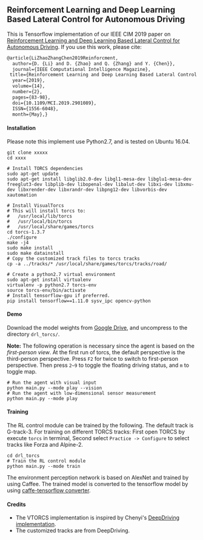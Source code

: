 ## Reinforcement Learning and Deep Learning Based Lateral Control for Autonomous Driving

This is Tensorflow implementation of our IEEE CIM 2019 paper on [Reinforcement Learning and Deep Learning Based Lateral Control for Autonomous Driving](https://ieeexplore.ieee.org/document/8686348). If you use this work, please cite:

```txt
@article{LiZhaoZhangChen2019Reinforcment,
  author={D. {Li} and D. {Zhao} and Q. {Zhang} and Y. {Chen}},
  journal={IEEE Computational Intelligence Magazine}, 
 title={Reinforcement Learning and Deep Learning Based Lateral Control for Autonomous Driving [Application Notes]}, 
  year={2019},
  volume={14},
  number={2},
  pages={83-98},
  doi={10.1109/MCI.2019.2901089},
  ISSN={1556-6048},
  month={May},}
```



#### Installation

Please note this implement use Python2.7, and is tested on Ubuntu 16.04.

```shell
git clone xxxxx
cd xxxx

# Install TORCS dependencies
sudo apt-get update
sudo apt-get install libglib2.0-dev libgl1-mesa-dev libglu1-mesa-dev freeglut3-dev libplib-dev libopenal-dev libalut-dev libxi-dev libxmu-dev libxrender-dev libxrandr-dev libpng12-dev libvorbis-dev xautomation

# Install VisualTorcs
# This will install torcs to: 
# 	/usr/local/lib/torcs
#	/usr/local/bin/torcs
#	/usr/local/share/games/torcs
cd torcs-1.3.7
./configure
make -j4
sudo make install
sudo make datainstall
# Copy the customized track files to torcs tracks
cp -a ../tracks/* /usr/local/share/games/torcs/tracks/road/

# Create a python2.7 virtual environment
sudo apt-get install virtualenv
virtualenv -p python2.7 torcs-env
source torcs-env/bin/activate
# Install tensorflow-gpu if preferred.
pip install tensorflow==1.11.0 sysv_ipc opencv-python 
```



#### Demo

Download the model weights from [Google Drive](https://drive.google.com/open?id=17iIbm9Va-eN7aOxtbO-Qap-onTd3F6oK), and uncompress to the directory `drl_torcs/`.

**Note:** The following operation is necessary since the agent is based on the *first-person view*. At the first run of torcs, the default perspective is the third-person perspective. Press `F2` for twice to switch to first-person perspective. Then press `2~9` to toggle the floating driving status, and `m` to toggle map.

```shell
# Run the agent with visual input
python main.py --mode play --vision
# Run the agent with low-dimensional sensor measurement
python main.py --mode play
```



#### Training

The RL control module can be trained by the following. The default track is G-track-3. For training on different TORCS tracks: First open TORCS by execute `torcs` in terminal, Second select `Practice -> Configure` to select tracks like Forza and Alpine-2. 

```shell
cd drl_torcs
# Train the RL control module
python main.py --mode train
```

The environment perception network is based on AlexNet and trained by using Caffee. The trained model is converted to the tensorflow model by using [caffe-tensorflow converter](https://github.com/ethereon/caffe-tensorflow).



#### Credits

- The VTORCS implementation is inspired by Chenyi's [DeepDriving implementation](https://deepdriving.cs.princeton.edu/).
- The customized tracks are from DeepDriving.

